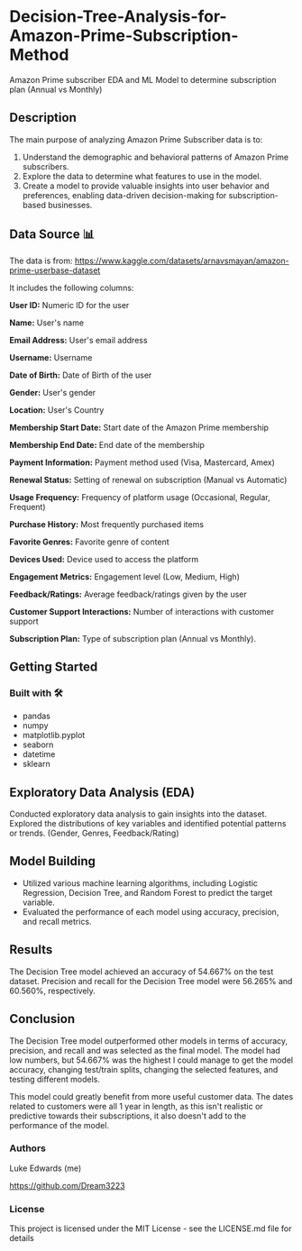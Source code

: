 # Decision-Tree-Analysis-for-Amazon-Prime-Subscription-Method

Amazon Prime subscriber EDA and ML Model to determine subscription plan (Annual vs Monthly)

## Description

The main purpose of analyzing Amazon Prime Subscriber data is to:
1. Understand the demographic and behavioral patterns of Amazon Prime subscribers.
2. Explore the data to determine what features to use in the model.
3. Create a model to provide valuable insights into user behavior and preferences, enabling data-driven decision-making for subscription-based businesses.

## Data Source 📊

The data is from: 
https://www.kaggle.com/datasets/arnavsmayan/amazon-prime-userbase-dataset 

It includes the following columns:

**User ID:** Numeric ID for the user

**Name:** User's name

**Email Address:** User's email address

**Username:** Username

**Date of Birth:** Date of Birth of the user

**Gender:** User's gender

**Location:** User's Country

**Membership Start Date:** Start date of the Amazon Prime membership

**Membership End Date:** End date of the membership

**Payment Information:** Payment method used (Visa, Mastercard, Amex)

**Renewal Status:** Setting of renewal on subscription (Manual vs Automatic)

**Usage Frequency:** Frequency of platform usage (Occasional, Regular, Frequent)

**Purchase History:** Most frequently purchased items

**Favorite Genres:** Favorite genre of content

**Devices Used:** Device used to access the platform

**Engagement Metrics:** Engagement level (Low, Medium, High)

**Feedback/Ratings:** Average feedback/ratings given by the user

**Customer Support Interactions:** Number of interactions with customer support

**Subscription Plan:** Type of subscription plan (Annual vs Monthly).

## Getting Started

### Built with 🛠️

* pandas
* numpy
* matplotlib.pyplot
* seaborn
* datetime
* sklearn

## Exploratory Data Analysis (EDA)
Conducted exploratory data analysis to gain insights into the dataset.
Explored the distributions of key variables and identified potential patterns or trends. (Gender, Genres, Feedback/Rating)

## Model Building
* Utilized various machine learning algorithms, including Logistic Regression, Decision Tree, and Random Forest to predict the target variable.
* Evaluated the performance of each model using accuracy, precision, and recall metrics.
  

## Results
The Decision Tree model achieved an accuracy of 54.667% on the test dataset.
Precision and recall for the Decision Tree model were 56.265% and 60.560%, respectively.

## Conclusion
The Decision Tree model outperformed other models in terms of accuracy, precision, and recall and was selected as the final model.
The model had low numbers, but 54.667% was the highest I could manage to get the model accuracy, changing test/train splits, changing the selected features, and testing different models.

This model could greatly benefit from more useful customer data. The dates related to customers were all 1 year in length, as this isn't realistic or predictive towards their subscriptions, it also doesn't add to
the performance of the model.


### Authors

Luke Edwards (me)

https://github.com/Dream3223

### License

This project is licensed under the MIT License - see the LICENSE.md file for details
